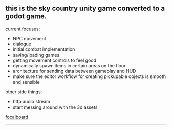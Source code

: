 this is the sky country unity game converted to a godot game. 
--
current focuses:

* NPC movement	
* dialogue
* initial combat implementation
* saving/loading games
* getting movement controls to feel good
* dynamically spawn items in certain areas on the floor
* architecture for sending data between gameplay and HUD
* make sure the editor workflow for creating pickupable objects is smooth and sensible

other side things:
* http audio stream
* start messing around with the 3d assets


[focalboard](http://belthelziquor.com:8000/) 
	 
---
